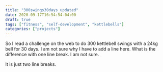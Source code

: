 ```yaml
---
title: "300swings30days_updated"
date: 2020-09-17T16:54:54-04:00
draft: true
tags: ["fitness", "self-development", "kettlebells"]
categories: ["projects"]
---
```



So I read a challenge on the web to do 300 kettlebell swings with a 24kg bell for 30 days.
I am not sure why I have to add a line here. What is the difference with one line break. I am
not sure.

It is just two line breaks.
